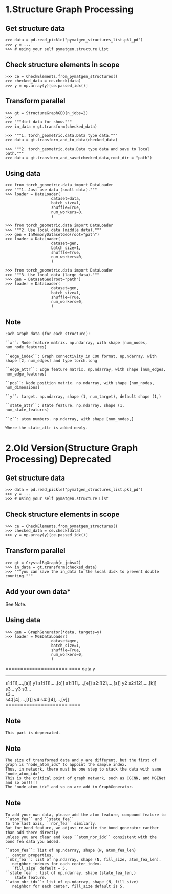 1.Structure Graph Processing
==============================

Get structure data
------------------

    >>> data = pd.read_pickle("pymatgen_structures_list.pkl_pd")
    >>> y = ...
    >>> # using your self pymatgen.structure List

Check structure elements in scope
---------------------------------

    >>> ce = CheckElements.from_pymatgen_structures()
    >>> checked_data = ce.check(data)
    >>> y = np.array(y)[ce.passed_idx()]

Transform parallel
------------------

    >>> gt = StructureGraphGEO(n_jobs=2)
    >>>
    >>> """dict data for show."""
    >>> in_data = gt.transform(checked_data) 

    >>> """1. torch_geometric.data.Data type data."""
    >>> data = gt.transform_and_to_data(checked_data)

    >>> """2. torch_geometric.data.Data type data and save to local path."""
    >>> data = gt.transform_and_save(checked_data,root_dir = "path")

Using data
----------

    >>> from torch_geometric.data import DataLoader
    >>> """1. Just use data (small data)."""
    >>> loader = DataLoader(
                        dataset=data,  
                        batch_size=1,  
                        shuffle=True,  
                        num_workers=0,  
                        )

    >>> from torch_geometric.data import DataLoader
    >>> """2. Use local data (middle data)."""
    >>> gen = InMemoryDatasetGeo(root="path")
    >>> loader = DataLoader(
                        dataset=gen,  
                        batch_size=1,  
                        shuffle=True,  
                        num_workers=0,  
                        )

    >>> from torch_geometric.data import DataLoader
    >>> """3. Use local data (large data)."""
    >>> gen = DatasetGeo(root="path")
    >>> loader = DataLoader(
                        dataset=gen,  
                        batch_size=1,  
                        shuffle=True,  
                        num_workers=0,  
                        )

Note
----

    Each Graph data (for each structure):

    ``x``: Node feature matrix. np.ndarray, with shape [num_nodes, num_node_features]
    
    ``edge_index``: Graph connectivity in COO format. np.ndarray, with shape [2, num_edges] and type torch.long
    
    ``edge_attr``: Edge feature matrix. np.ndarray, with shape [num_edges, num_edge_features]
    
    ``pos``: Node position matrix. np.ndarray, with shape [num_nodes, num_dimensions]
    
    ``y``: target. np.ndarray, shape (1, num_target), default shape (1,)
    
    ``state_attr``: state feature. np.ndarray, shape (1, num_state_features)
    
    ``z``: atom numbers. np.ndarray, with shape [num_nodes,]
    
    Where the state_attr is added newly.

2.Old Version(Structure Graph Processing) Deprecated
=====================================================

Get structure data
------------------

    >>> data = pd.read_pickle("pymatgen_structures_list.pkl_pd")
    >>> y = ...
    >>> # using your self pymatgen.structure List

Check structure elements in scope
---------------------------------

    >>> ce = CheckElements.from_pymatgen_structures()
    >>> checked_data = ce.check(data)
    >>> y = np.array(y)[ce.passed_idx()]

Transform parallel
------------------

    >>> gt = CrystalBgGraph(n_jobs=2)
    >>> in_data = gt.transform(checked_data)
    >>> """you can save the in_data to the local disk to prevent double counting."""

Add your own data*
------------------
See Note.

Using data
----------

    >>> gen = GraphGenerator(*data, targets=y)
    >>> loader = MGEDataLoader(
                        dataset=gen,  
                        batch_size=1,  
                        shuffle=True,  
                        num_workers=0,  
                        )

===================== ==== data y
---------------------  ----
s1:[[1],...,[a]]      y1 s1:[[1],...,[o]]
s1:[[1],...,[e]]
s2:[[2],...,[s]]      y2 s2:[[2],...,[k]]         
s3... y3 s3...        
s3...       
s4:[[4],...,[f]]      y4 s4:[[4],...,[v]]         
===================== ====

Note
----

    This part is deprecated.

Note
----

    The size of transformed data and y are different. but the first of graph is "node_atom_idx" to appoint the sample index.
    Thus, in network, there must be one step to stack the data with same "node_atom_idx"
    This is the critical point of graph network, such as CGCNN, and MGENet and so on!!!!!
    The "node_atom_idx" and so on are add in GraphGenerator.

Note
----

    To add your own data, please add the atom feature, compound feature to  ``atom_fea`` and ``state_fea``
    to the last axis, ``nbr_fea`` similarly.  
    But for bond feature, we adjust re-write the bond_generator ranther than add there directly 
    unless you are clear and keep ``atom_nbr_idx`` consistent with the bond fea data you added.

    ``atom_fea``: list of np.ndarray, shape (N, atom_fea_len)
       center properties.
    ``nbr_fea``: list of np.ndarray, shape (N, fill_size, atom_fea_len).
       neighbor_indexes for each center_index.
       `fill_size` default = 5.
    ``state_fea``: list of np.ndarray, shape (state_fea_len,)
        state feature.
    ``atom_nbr_idx``: list of np.ndarray, shape (N, fill_size)
       neighbor for each center, fill_size default is 5.